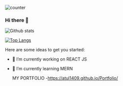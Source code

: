 ![counter](https://enuyd1d4010nvkd.m.pipedream.net)

### Hi there 👋

<!-- **Atul1409/Atul1409** is a ✨ _special_ ✨ repository because its `README.md` (this file) appears on your GitHub profile. -->

![Github stats](https://github-readme-stats.vercel.app/api?username=Atul1409)

[![Top Langs](https://github-readme-stats.vercel.app/api/top-langs/?username=Atul1409)](https://github.com/Atul1409/github-readme-stats)


Here are some ideas to get you started:

- 🔭 I’m currently working on REACT JS
- 🌱 I’m currently learning MERN 

    MY PORTFOLIO 
-https://atul1409.github.io/Portfolio/
